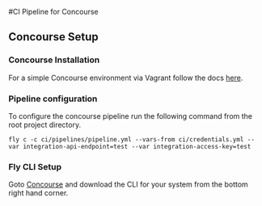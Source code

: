 #CI Pipeline for Concourse 

## Concourse Setup

### Concourse Installation

For a simple Concourse environment via Vagrant follow the docs [here](http://concourse.ci/deploying-with-vagrant.html).

### Pipeline configuration

To configure the concourse pipeline run the following command from the root project directory.

```
fly c -c ci/pipelines/pipeline.yml --vars-from ci/credentials.yml --var integration-api-endpoint=test --var integration-access-key=test
```
### Fly CLI Setup

Goto [Concourse](http://192.168.100.4:8080/pipelines/main) and download the CLI for your system from the bottom right hand corner.
